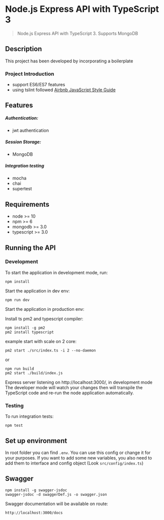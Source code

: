 # Node.js Express API with TypeScript 3

> Node.js Express API with TypeScript 3. Supports MongoDB

## Description

This project has been developed by incorporating a boilerplate

### Project Introduction

- support ES6/ES7 features
- using tslint followed [Airbnb JavaScript Style Guide](https://github.com/airbnb/javascript)

## Features

##### Authentication:

- jwt authentication

##### Session Storage:

- MongoDB

##### Integration testing

- mocha
- chai
- supertest

## Requirements

- node >= 10
- npm >= 6
- mongodb >= 3.0
- typescript >= 3.0

## Running the API

### Development

To start the application in development mode, run:

```
npm install
```

Start the application in dev env:

```
npm run dev
```

Start the application in production env:

Install ts pm2 and typescript compiler:

```
npm install -g pm2
pm2 install typescript
```

example start with scale on 2 core:

```
pm2 start ./src/index.ts -i 2 --no-daemon
```

or

```
npm run build
pm2 start ./build/index.js
```

Express server listening on http://localhost:3000/, in development mode
The developer mode will watch your changes then will transpile the TypeScript code and re-run the node application automatically.

### Testing

To run integration tests:

```
npm test
```

## Set up environment

In root folder you can find `.env`. You can use this config or change it for your purposes.
If you want to add some new variables, you also need to add them to interface and config object (Look `src/config/index.ts`)

## Swagger

```
npm install -g swagger-jsdoc
swagger-jsdoc -d swaggerDef.js -o swagger.json
```

Swagger documentation will be available on route:

```
http://localhost:3000/docs
```
